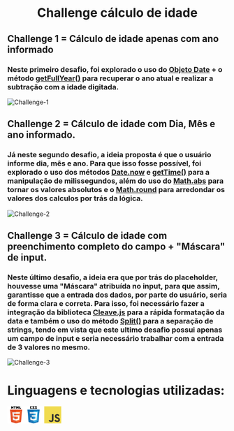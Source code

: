 <div align="center">
<h1>Challenge cálculo de idade</h2>
</div>  

## Challenge 1 = Cálculo de idade apenas com ano informado
### Neste primeiro desafio, foi explorado o uso do [Objeto Date](https://developer.mozilla.org/pt-BR/docs/Web/JavaScript/Reference/Global_Objects/Date) + o método [getFullYear()](https://developer.mozilla.org/pt-BR/docs/Web/JavaScript/Reference/Global_Objects/Date/getFullYear) para recuperar o ano atual e realizar a subtração com a idade digitada.

![Challenge-1](https://user-images.githubusercontent.com/67559431/128449161-0a73202c-2312-49f2-b9db-476778e288a2.gif)


## Challenge 2 = Cálculo de idade com Dia, Mês e ano informado.
### Já neste segundo desafio, a ideia proposta é que o usuário informe dia, mês e ano. Para que isso fosse possível, foi explorado o uso  dos métodos [Date.now](https://developer.mozilla.org/pt-BR/docs/Web/JavaScript/Reference/Global_Objects/Date/now) e [getTime()](https://developer.mozilla.org/pt-BR/docs/Web/JavaScript/Reference/Global_Objects/Date/getTime) para a manipulação de milissegundos, além do uso do [Math.abs](https://developer.mozilla.org/pt-BR/docs/Web/JavaScript/Reference/Global_Objects/Math/abs) para tornar os valores absolutos e o [Math.round](https://developer.mozilla.org/pt-BR/docs/Web/JavaScript/Reference/Global_Objects/Math/round) para arredondar os valores dos calculos por trás da lógica.
![Challenge-2](https://user-images.githubusercontent.com/67559431/128449257-f4963579-a804-48d3-84e3-dc6a0c86ad3e.gif)


## Challenge 3 = Cálculo de idade com preenchimento completo do campo + "Máscara" de input.
### Neste último desafio, a ideia era que por trás do placeholder, houvesse uma "Máscara" atribuída no input, para que assim, garantisse que a entrada dos dados, por parte do usuário, seria de forma clara e correta. Para isso, foi necessário fazer a integração da biblioteca [Cleave.js](https://github.com/nosir/cleave.js) para a rápida formatação da data e também o uso do método [Split()](https://developer.mozilla.org/pt-BR/docs/Web/JavaScript/Reference/Global_Objects/String/split) para a separação de strings, tendo em vista que este ultimo desafio possui apenas um campo de input e seria necessário trabalhar com a entrada de 3 valores no mesmo.
![Challenge-3](https://user-images.githubusercontent.com/67559431/128449311-c0df4bcb-96cb-4d98-ac73-caf293635601.gif)


# Linguagens e tecnologias utilizadas:
<img src="https://raw.githubusercontent.com/devicons/devicon/master/icons/html5/html5-original-wordmark.svg" alt="html5" width="40" height="40" style="max-width:100%;"><img src="https://raw.githubusercontent.com/devicons/devicon/master/icons/css3/css3-original-wordmark.svg" alt="css3" width="40" height="40" style="max-width:100%;">
<img src="https://raw.githubusercontent.com/devicons/devicon/master/icons/javascript/javascript-original.svg" alt="javascript" width="40" height="40" style="max-width:100%;">




